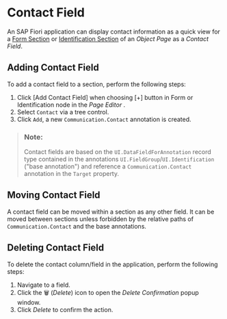 <!-- loiob78c767eba97469f845f4743e44abd0c -->

<link rel="stylesheet" type="text/css" href="../css/sap-icons.css"/>

# Contact Field

An SAP Fiori application can display contact information as a quick view for a [Form Section](form-section-4102b3d.md) or [Identification Section](identification-section-b83f501.md) of an *Object Page* as a *Contact Field*.



<a name="loiob78c767eba97469f845f4743e44abd0c__section_al5_jjr_35b"/>

## Adding Contact Field

To add a contact field to a section, perform the following steps:

1.  Click [Add Contact Field\] when choosing [\+\] button in Form or Identification node in the *Page Editor* .
2.  Select `Contact` via a tree control.
3.  Click `Add`, a new `Communication.Contact` annotation is created.

> ### Note:  
> Contact fields are based on the `UI.DataFieldForAnnotation` record type contained in the annotations `UI.FieldGroup`/`UI.Identification` \("base annotation"\) and reference a `Communication.Contact` annotation in the `Target` property.



<a name="loiob78c767eba97469f845f4743e44abd0c__section_srw_hg5_j5b"/>

## Moving Contact Field

A contact field can be moved within a section as any other field. It can be moved between sections unless forbidden by the relative paths of `Communication.Contact` and the base annotations.



<a name="loiob78c767eba97469f845f4743e44abd0c__section_xkr_mg5_j5b"/>

## Deleting Contact Field

To delete the contact column/field in the application, perform the following steps:

1.  Navigate to a field.
2.  Click the :wastebasket: \(*Delete*\) icon to open the *Delete Confirmation* popup window.
3.  Click *Delete* to confirm the action.

